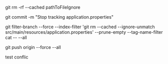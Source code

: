 git rm -rf --cached pathToFileIgnore

git commit -m "Stop tracking application.properties"

git filter-branch --force --index-filter 'git rm --cached --ignore-unmatch src/main/resources/application.properties' --prune-empty --tag-name-filter cat -- --all

git push origin --force --all

test conflic

